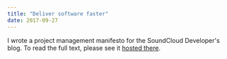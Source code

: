 ```yaml
---
title: "Deliver software faster"
date: 2017-09-27
---
```


I wrote a project management manifesto for the SoundCloud Developer's blog. To
read the full text, please see it [hosted there](https://developers.soundcloud.com/blog/deliver-software-faster-by-managing-work-in-progress-not-by-adding-overtime).

